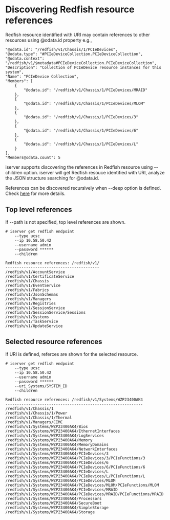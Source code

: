 # Discovering Redfish resource references

Redfish resource identified with URI may contain references to other resources using @odata.id property e.g.,

```
"@odata.id": "/redfish/v1/Chassis/1/PCIeDevices",
"@odata.type": "#PCIeDeviceCollection.PCIeDeviceCollection",
"@odata.context": "/redfish/v1/$metadata#PCIeDeviceCollection.PCIeDeviceCollection",
"Description": "Collection of PCIeDevice resource instances for this system",
"Name": "PCIeDevice Collection",
"Members": [
    {
        "@odata.id": "/redfish/v1/Chassis/1/PCIeDevices/MRAID"
    },
    {
        "@odata.id": "/redfish/v1/Chassis/1/PCIeDevices/MLOM"
    },
    {
        "@odata.id": "/redfish/v1/Chassis/1/PCIeDevices/3"
    },
    {
        "@odata.id": "/redfish/v1/Chassis/1/PCIeDevices/6"
    },
    {
        "@odata.id": "/redfish/v1/Chassis/1/PCIeDevices/L"
    }
],
"Members@odata.count": 5
```

iserver supports discovering the references in Redfish resource using --children option. iserver will get Redfish resouce identified with URI, analyze the JSON structure searching for @odata.id.

References can be discovered recursively when --deep option is defined. Check [here](./ChildrenDeep.md) for more details.

## Top level references

If --path is not specified, top level references are shown.

```
# iserver get redfish endpoint
    --type ucsc
    --ip 10.58.50.42
    --username admin
    --password ******
    --children

Redfish resource references: /redfish/v1/
-----------------------------------------
/redfish/v1/AccountService
/redfish/v1/CertificateService
/redfish/v1/Chassis
/redfish/v1/EventService
/redfish/v1/Fabrics
/redfish/v1/JsonSchemas
/redfish/v1/Managers
/redfish/v1/Registries
/redfish/v1/SessionService
/redfish/v1/SessionService/Sessions
/redfish/v1/Systems
/redfish/v1/TaskService
/redfish/v1/UpdateService
```

## Selected resource references

If URI is defined, referces are shown for the selected resource.

```
# iserver get redfish endpoint
    --type ucsc
    --ip 10.58.50.42
    --username admin
    --password ******
    --uri Systems/SYSTEM_ID
    --children

Redfish resource references: /redfish/v1/Systems/WZP23400AK4
------------------------------------------------------------
/redfish/v1/Chassis/1
/redfish/v1/Chassis/1/Power
/redfish/v1/Chassis/1/Thermal
/redfish/v1/Managers/CIMC
/redfish/v1/Systems/WZP23400AK4/Bios
/redfish/v1/Systems/WZP23400AK4/EthernetInterfaces
/redfish/v1/Systems/WZP23400AK4/LogServices
/redfish/v1/Systems/WZP23400AK4/Memory
/redfish/v1/Systems/WZP23400AK4/MemoryDomains
/redfish/v1/Systems/WZP23400AK4/NetworkInterfaces
/redfish/v1/Systems/WZP23400AK4/PCIeDevices/3
/redfish/v1/Systems/WZP23400AK4/PCIeDevices/3/PCIeFunctions/3
/redfish/v1/Systems/WZP23400AK4/PCIeDevices/6
/redfish/v1/Systems/WZP23400AK4/PCIeDevices/6/PCIeFunctions/6
/redfish/v1/Systems/WZP23400AK4/PCIeDevices/L
/redfish/v1/Systems/WZP23400AK4/PCIeDevices/L/PCIeFunctions/L
/redfish/v1/Systems/WZP23400AK4/PCIeDevices/MLOM
/redfish/v1/Systems/WZP23400AK4/PCIeDevices/MLOM/PCIeFunctions/MLOM
/redfish/v1/Systems/WZP23400AK4/PCIeDevices/MRAID
/redfish/v1/Systems/WZP23400AK4/PCIeDevices/MRAID/PCIeFunctions/MRAID
/redfish/v1/Systems/WZP23400AK4/Processors
/redfish/v1/Systems/WZP23400AK4/SecureBoot
/redfish/v1/Systems/WZP23400AK4/SimpleStorage
/redfish/v1/Systems/WZP23400AK4/Storage
```
